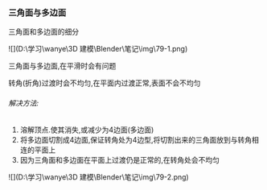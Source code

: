 ### 三角面与多边面

三角面和多边面的细分

![](D:\学习\wanye\3D 建模\Blender\笔记\img\79-1.png)



三角面与多边面,在平滑时会有问题

转角(折角)过渡时会不均匀,在平面内过渡正常,表面不会不均匀



###### 解决方法:

1. 溶解顶点.使其消失,或减少为4边面(多边面)
2. 将多边面切割成4边面,保证转角处为4边型,将切割出来的三角面放到与转角相连的平面上
3. 因为三角面和多边面在平面上过渡仍是正常的,在转角处会不均匀

![](D:\学习\wanye\3D 建模\Blender\笔记\img\79-2.png)

